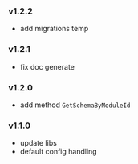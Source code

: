 ### v1.2.2
* add migrations temp
### v1.2.1
* fix doc generate
### v1.2.0
* add method `GetSchemaByModuleId` 
### v1.1.0
* update libs
* default config handling
